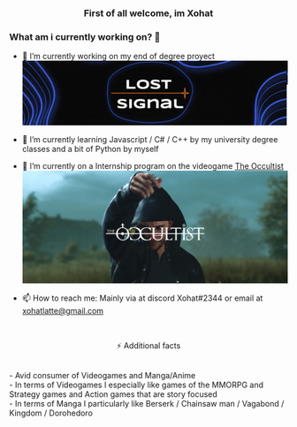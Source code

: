 ### <p align="center">First of all welcome, im Xohat</p>

### What am i currently working on? 👋

- 🔭 I’m currently working on my end of degree proyect
$~$
![banner](https://github.com/Xohat/Xohat/blob/main/banner.png?raw=true)

- 🌱 I’m currently learning Javascript / C# / C++ by my university degree classes and a bit of Python by myself
- 👯 I’m currently on a Internship program on the videogame [The Occultist](https://theoccultist.com/)
![banner](https://github.com/Xohat/Xohat/blob/main/The-Occultist-scaled.jpg?raw=true)
- 📫 How to reach me: Mainly via at discord Xohat#2344 or email at xohatlatte@gmail.com
<br />
<p align="center">⚡ Additional facts</p>
<br />
- Avid consumer of Videogames and Manga/Anime <br />
- In terms of Videogames I especially like games of the MMORPG and Strategy games and Action games that are story focused <br />
- In terms of Manga I particularly like Berserk / Chainsaw man / Vagabond / Kingdom / Dorohedoro <br />

<!--


**Xohat/Xohat** is a ✨ _special_ ✨ repository because its `README.md` (this file) appears on your GitHub profile.

formely known as Arturo

Here are some ideas to get you started:

- 👯 I’m looking to collaborate on ...
- 🤔 I’m looking for help with ...
- 💬 Ask me about ...
- 😄 Pronouns: ...
-->
